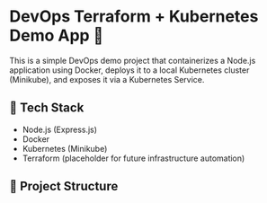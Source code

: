 # DevOps Terraform + Kubernetes Demo App 🚀

This is a simple DevOps demo project that containerizes a Node.js application using Docker, deploys it to a local Kubernetes cluster (Minikube), and exposes it via a Kubernetes Service.

## 🔧 Tech Stack

- Node.js (Express.js)
- Docker
- Kubernetes (Minikube)
- Terraform (placeholder for future infrastructure automation)

## 📁 Project Structure
